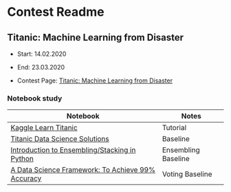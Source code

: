 # Contest Readme
## Titanic: Machine Learning from Disaster


* Start: 14.02.2020
* End: 23.03.2020

* Contest Page:
[Titanic: Machine Learning from Disaster](https://www.kaggle.com/c/titanic)

### Notebook study

Notebook                                                                                         | Notes
------------------------------------------------------------------------------------------------ | ----------
[Kaggle Learn Titanic](https://www.kaggle.com/c/titanic/overview/tutorials) |   Tutorial
[Titanic Data Science Solutions](https://www.kaggle.com/startupsci/titanic-data-science-solutions)  |    Baseline
[Introduction to Ensembling/Stacking in Python](https://www.kaggle.com/arthurtok/introduction-to-ensembling-stacking-in-python) |   Ensembling Baseline
[A Data Science Framework: To Achieve 99% Accuracy](https://www.kaggle.com/ldfreeman3/a-data-science-framework-to-achieve-99-accuracy)  |   Voting Baseline
